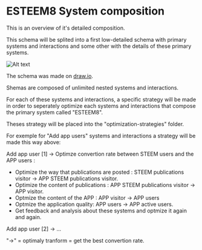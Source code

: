 # ESTEEM8 System composition
This is an overview of it's detailed composition.

This schema will be splited into a first low-detailed schema with primary systems and interactions and some other with the details of these primary systems.

![Alt text](https://github.com/esteem8app/esteem8app.github.io/blob/master/docs/work-the-system/definition/ESTEEM8%20System%20overview.png?raw=true "ESTEEM8 System composition")

The schema was made on [draw.io](https://www.draw.io/).

Shemas are composed of unlimited nested systems and interactions.

For each of these systems and interactions, a specific strategy will be made in order to seperately optimize each systems and interactions that compose the primary system called "ESTEEM8".

Theses strategy will be placed into the "optimization-strategies" folder.

For exemple for "Add app users" systems and interactions a strategy will be made this way above:

Add app user [1] -> Optimze convertion rate between STEEM users and the APP users :
 * Optimize the way that publications are posted : STEEM publications visitor -> APP STEEM publications visitor.
 * Optimize the content of publications : APP STEEM publications visitor -> APP visitor.
 * Optmize the content of the APP : APP visitor -> APP users
 * Optmize the application quality: APP users -> APP active users.
 * Get feedback and analysis about these systems and optmize it again and again.
 
Add app user [2] -> ...

"->" = optimaly tranform = get the best convertion rate.
